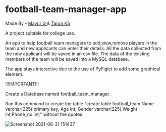 # football-team-manager-app
Made By - <a href="https://github.com/ThePerkyFellow"> Mayur G </a> & <a href="https://github.com/guitaruser"> Tarun KS </a>

A project suitable for college use.

An app to help football team managers to add,view,remove players in the team and new applicants can enter their details. 
All the data collected from the new applicant will be saved in an csv file.
The data of the existing members of the team will be saved into a MySQL database.

The app stays interactive due to the use of PyFiglet to add some graphical element.

!!!IMPORTANT!!!

Create a Database named football_team_manager.

Run this command to create the table "create table football_team Name varchar(225) primary key, Age int, Gender varchar(225),Weight int,Phone_no int;" without the quotes.

![Screenshot 2021-08-31 151437](https://user-images.githubusercontent.com/49780803/131481022-6e259a99-d4d3-498c-9977-fbddb383a57e.jpg)
